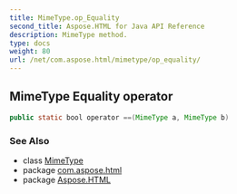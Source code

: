 ```yaml
---
title: MimeType.op_Equality
second_title: Aspose.HTML for Java API Reference
description: MimeType method. 
type: docs
weight: 80
url: /net/com.aspose.html/mimetype/op_equality/
---
```

## MimeType Equality operator

```java
public static bool operator ==(MimeType a, MimeType b)
```

### See Also

* class [MimeType](../)
* package [com.aspose.html](../../mimetype/)
* package [Aspose.HTML](../../../)
